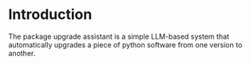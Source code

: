 # Introduction

The package upgrade assistant is a simple LLM-based system that automatically upgrades a piece of python software from one version to another.

